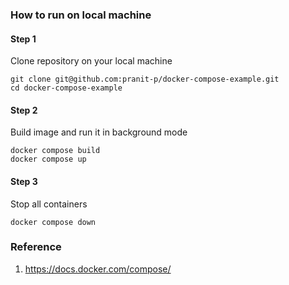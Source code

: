 ### How to run on local machine

#### Step 1

Clone repository on your local machine

```shell
git clone git@github.com:pranit-p/docker-compose-example.git
cd docker-compose-example
```

#### Step 2

Build image and run it in background mode

```shell
docker compose build
docker compose up
```

#### Step 3

Stop all containers

```shell
docker compose down
```

### Reference

1. https://docs.docker.com/compose/
